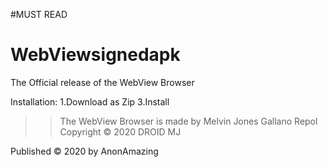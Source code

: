 #MUST READ
# WebViewsignedapk
The Official release of the WebView Browser

Installation:
1.Download as Zip
3.Install

>>The WebView Browser is made by Melvin Jones Gallano Repol
Copyright © 2020 DROID MJ

Published © 2020 by AnonAmazing
